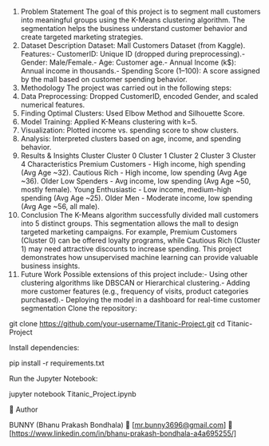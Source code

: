  1. Problem Statement
 The goal of this project is to segment mall customers into meaningful groups using the K-Means
 clustering algorithm. The segmentation helps the business understand customer behavior and
 create targeted marketing strategies.
 2. Dataset Description
 Dataset: Mall Customers Dataset (from Kaggle).
 Features:- CustomerID: Unique ID (dropped during preprocessing).- Gender: Male/Female.- Age: Customer age.- Annual Income (k$): Annual income in thousands.- Spending Score (1–100): A score assigned by the mall based on customer spending behavior.
 3. Methodology
 The project was carried out in the following steps:
 1. Data Preprocessing: Dropped CustomerID, encoded Gender, and scaled numerical features.
 2. Finding Optimal Clusters: Used Elbow Method and Silhouette Score.
 3. Model Training: Applied K-Means clustering with k=5.
 4. Visualization: Plotted income vs. spending score to show clusters.
 5. Analysis: Interpreted clusters based on age, income, and spending behavior.
 4. Results & Insights
 Cluster
 Cluster 0
 Cluster 1
 Cluster 2
 Cluster 3
 Cluster 4
 Characteristics
 Premium Customers - High income, high spending (Avg Age ~32).
 Cautious Rich - High income, low spending (Avg Age ~36).
 Older Low Spenders - Avg income, low spending (Avg Age ~50, mostly female).
 Young Enthusiastic - Low income, medium-high spending (Avg Age ~25).
 Older Men - Moderate income, low spending (Avg Age ~56, all male).
 5. Conclusion
 The K-Means algorithm successfully divided mall customers into 5 distinct groups. This
 segmentation allows the mall to design targeted marketing campaigns. For example, Premium
 Customers (Cluster 0) can be offered loyalty programs, while Cautious Rich (Cluster 1) may need
 attractive discounts to increase spending. This project demonstrates how unsupervised machine
 learning can provide valuable business insights.
 6. Future Work
Possible extensions of this project include:- Using other clustering algorithms like DBSCAN or Hierarchical clustering.- Adding more customer features (e.g., frequency of visits, product categories purchased).- Deploying the model in a dashboard for real-time customer segmentation
Clone the repository:

git clone https://github.com/your-username/Titanic-Project.git cd Titanic-Project

Install dependencies:

pip install -r requirements.txt

Run the Jupyter Notebook:

jupyter notebook Titanic_Project.ipynb

🙌 Author

BUNNY (Bhanu Prakash Bondhala) 📧 [mr.bunny3696@gmail.com] 💼 [https://www.linkedin.com/in/bhanu-prakash-bondhala-a4a695255/]
